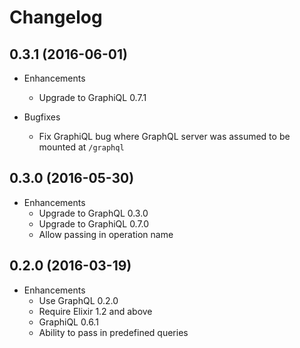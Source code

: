 # Changelog

## 0.3.1 (2016-06-01)

* Enhancements
  * Upgrade to GraphiQL 0.7.1

* Bugfixes
  * Fix GraphiQL bug where GraphQL server was assumed to be mounted at `/graphql`

## 0.3.0 (2016-05-30)

* Enhancements
  * Upgrade to GraphQL 0.3.0
  * Upgrade to GraphiQL 0.7.0
  * Allow passing in operation name

## 0.2.0 (2016-03-19)

* Enhancements
  * Use GraphQL 0.2.0
  * Require Elixir 1.2 and above
  * GraphiQL 0.6.1
  * Ability to pass in predefined queries
